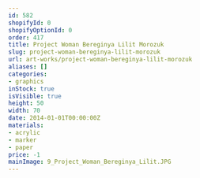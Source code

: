 ```yaml
---
id: 582
shopifyId: 0
shopifyOptionId: 0
order: 417
title: Project Woman Bereginya Lilit Morozuk
slug: project-woman-bereginya-lilit-morozuk
url: art-works/project-woman-bereginya-lilit-morozuk
aliases: []
categories:
- graphics
inStock: true
isVisible: true
height: 50
width: 70
date: 2014-01-01T00:00:00Z
materials:
- acrylic
- marker
- paper
price: -1
mainImage: 9_Project_Woman_Bereginya_Lilit.JPG
---
```

